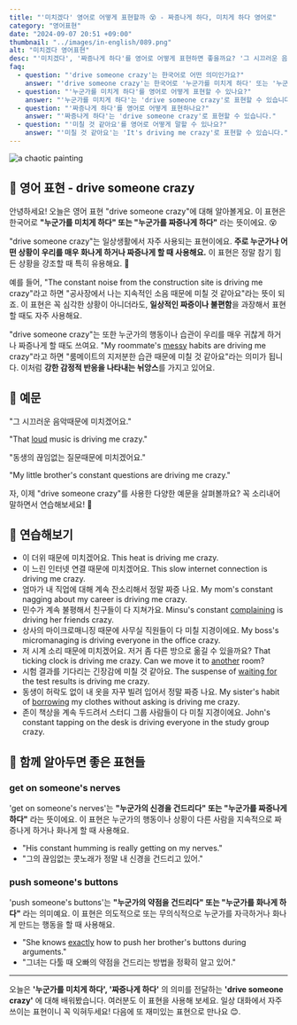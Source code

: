 ```yaml
---
title: "'미치겠다' 영어로 어떻게 표현할까 😵 - 짜증나게 하다, 미치게 하다 영어로"
category: "영어표현"
date: "2024-09-07 20:51 +09:00"
thumbnail: "../images/in-english/089.png"
alt: "미치겠다 영어표현"
desc: "'미치겠다', '짜증나게 하다'를 영어로 어떻게 표현하면 좋을까요? '그 시끄러운 음악떄문에 미치겠어요', '동생의 끊임없는 질문때문에 미치겠어요' 등을 영어로 표현하는 법을 배워봅시다. 다양한 예문을 통해서 연습하고 본인의 표현으로 만들어 보세요."
faq:
  - question: "'drive someone crazy'는 한국어로 어떤 의미인가요?"
    answer: "'drive someone crazy'는 한국어로 '누군가를 미치게 하다' 또는 '누군가를 짜증나게 하다'라는 뜻입니다."
  - question: "'누군가를 미치게 하다'를 영어로 어떻게 표현할 수 있나요?"
    answer: "'누군가를 미치게 하다'는 'drive someone crazy'로 표현할 수 있습니다."
  - question: "'짜증나게 하다'를 영어로 어떻게 표현하나요?"
    answer: "'짜증나게 하다'는 'drive someone crazy'로 표현할 수 있습니다."
  - question: "'미칠 것 같아요'를 영어로 어떻게 말할 수 있나요?"
    answer: "'미칠 것 같아요'는 'It's driving me crazy'로 표현할 수 있습니다."
---
```


![a chaotic painting](../images/in-english/089-1.avif)

## 🌟 영어 표현 - drive someone crazy

안녕하세요! 오늘은 영어 표현 "drive someone crazy"에 대해 알아볼게요. 이 표현은 한국어로 **"누군가를 미치게 하다" 또는 "누군가를 짜증나게 하다"** 라는 뜻이에요. 😵

"drive someone crazy"는 일상생활에서 자주 사용되는 표현이에요. **주로 누군가나 어떤 상황이 우리를 매우 화나게 하거나 짜증나게 할 때 사용해요.** 이 표현은 정말 참기 힘든 상황을 강조할 때 특히 유용해요. 🤯

예를 들어, "The constant noise from the construction site is driving me crazy"라고 하면 "공사장에서 나는 지속적인 소음 때문에 미칠 것 같아요"라는 뜻이 되죠. 이 표현은 꼭 심각한 상황이 아니더라도, **일상적인 짜증이나 불편함**을 과장해서 표현할 때도 자주 사용해요.

"drive someone crazy"는 또한 누군가의 행동이나 습관이 우리를 매우 귀찮게 하거나 짜증나게 할 때도 쓰여요. "My roommate's [messy](/blog/in-english/352.messy/) habits are driving me crazy"라고 하면 "룸메이트의 지저분한 습관 때문에 미칠 것 같아요"라는 의미가 됩니다. 이처럼 **강한 감정적 반응을 나타내는 뉘앙스**를 가지고 있어요.

## 📖 예문

"그 시끄러운 음악때문에 미치겠어요."

"That [loud](/blog/in-english/311.loud/) music is driving me crazy."

"동생의 끊임없는 질문때문에 미치겠어요."

"My little brother's constant questions are driving me crazy."

자, 이제 "drive someone crazy"를 사용한 다양한 예문을 살펴볼까요? 꼭 소리내어 말하면서 연습해보세요! 🚀

## 💬 연습해보기

<ul data-interactive-list>
  <li data-interactive-item>
    <span data-toggler>이 더위 때문에 미치겠어요.</span>
    <span data-answer>This heat is driving me crazy.</span>
  </li>
  <li data-interactive-item>
    <span data-toggler>이 느린 인터넷 연결 때문에 미치겠어요.</span>
    <span data-answer>This slow internet connection is driving me crazy.</span>
  </li>
  <li data-interactive-item>
    <span data-toggler>엄마가 내 직업에 대해 계속 잔소리해서 정말 짜증 나요.</span>
    <span data-answer>My mom's constant nagging about my career is driving me crazy.</span>
  </li>
  <li data-interactive-item>
    <span data-toggler>민수가 계속 불평해서 친구들이 다 지쳐가요.</span>
    <span data-answer>Minsu's constant <a href="/blog/in-english/499.complain/">complaining</a> is driving her friends crazy.</span>
  </li>
  <li data-interactive-item>
    <span data-toggler>상사의 마이크로매니징 때문에 사무실 직원들이 다 미칠 지경이에요.</span>
    <span data-answer>My boss's micromanaging is driving everyone in the office crazy.</span>
  </li>
  <li data-interactive-item>
    <span data-toggler>저 시계 소리 때문에 미치겠어요. 저거 좀 다른 방으로 옮길 수 있을까요?</span>
    <span data-answer>That ticking clock is driving me crazy. Can we move it to <a href="/blog/in-english/513.another/">another</a> room?</span>
  </li>
  <li data-interactive-item>
    <span data-toggler>시험 결과를 기다리는 긴장감에 미칠 것 같아요.</span>
    <span data-answer>The suspense of <a href="blog/in-english/377.wait-for/">waiting for</a> the test results is driving me crazy.</span>
  </li>
  <li data-interactive-item>
    <span data-toggler>동생이 허락도 없이 내 옷을 자꾸 빌려 입어서 정말 짜증 나요.</span>
    <span data-answer>My sister's habit of <a href="/blog/in-english/466.borrow/">borrowing</a> my clothes without asking is driving me crazy.</span>
  </li>
  <li data-interactive-item>
    <span data-toggler>존이 책상을 계속 두드려서 스터디 그룹 사람들이 다 미칠 지경이에요.</span>
    <span data-answer>John's constant tapping on the desk is driving everyone in the study group crazy.</span>
  </li>
</ul>

## 🤝 함께 알아두면 좋은 표현들

### get on someone's nerves

'get on someone's nerves'는 **"누군가의 신경을 건드리다" 또는 "누군가를 짜증나게 하다"** 라는 뜻이에요. 이 표현은 누군가의 행동이나 상황이 다른 사람을 지속적으로 짜증나게 하거나 화나게 할 때 사용해요.

- "His constant humming is really getting on my nerves."
- "그의 끊임없는 콧노래가 정말 내 신경을 건드리고 있어."

### push someone's buttons

'push someone's buttons'는 **"누군가의 약점을 건드리다" 또는 "누군가를 화나게 하다"** 라는 의미예요. 이 표현은 의도적으로 또는 무의식적으로 누군가를 자극하거나 화나게 만드는 행동을 할 때 사용해요.

- "She knows [exactly](/blog/in-english/419.exactly/) how to push her brother's buttons during arguments."
- "그녀는 다툴 때 오빠의 약점을 건드리는 방법을 정확히 알고 있어."

---

오늘은 **'누군가를 미치게 하다', '짜증나게 하다'** 의 의미를 전달하는 **'drive someone crazy'** 에 대해 배워봤습니다. 여러분도 이 표현을 사용해 보세요. 일상 대화에서 자주 쓰이는 표현이니 꼭 익혀두세요! 다음에 또 재미있는 표현으로 만나요 😊.
